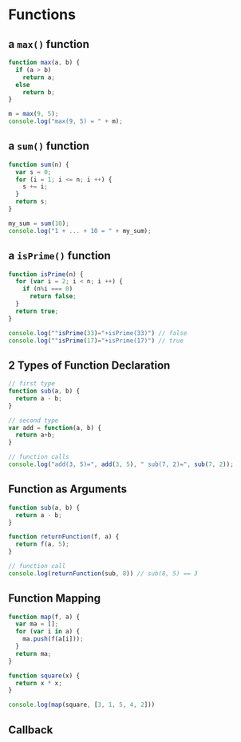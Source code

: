 # Functions

## a `max()` function

```js
function max(a, b) {
  if (a > b)
    return a;
  else
    return b;
}

m = max(9, 5);
console.log("max(9, 5) = " + m);
```

## a `sum()` function

```js
function sum(n) {
  var s = 0;
  for (i = 1; i <= n; i ++) {
    s += i;
  }
  return s;
}

my_sum = sum(10);
console.log("1 + ... + 10 = " + my_sum);
```

## a `isPrime()` function

```js
function isPrime(n) {
  for (var i = 2; i < n; i ++) {
    if (n%i === 0)
      return false;
  }
  return true;
}

console.log(""isPrime(33)="+isPrime(33)") // false
console.log(""isPrime(17)="+isPrime(17)") // true
```

## 2 Types of Function Declaration

```js
// first type
function sub(a, b) {
  return a - b;
}

// second type
var add = function(a, b) {
  return a+b;
}

// function calls
console.log("add(3, 5)=", add(3, 5), " sub(7, 2)=", sub(7, 2));
```

## Function as Arguments

```js
function sub(a, b) {
  return a - b;
}

function returnFunction(f, a) {
  return f(a, 5);
}

// function call
console.log(returnFunction(sub, 8)) // sub(8, 5) == 3
```

## Function Mapping

```js
function map(f, a) {
  var ma = [];
  for (var i in a) {
    ma.push(f(a[i]));
  }
  return ma;
}

function square(x) {
  return x * x;
}

console.log(map(square, [3, 1, 5, 4, 2]))
```

## Callback

```js

```